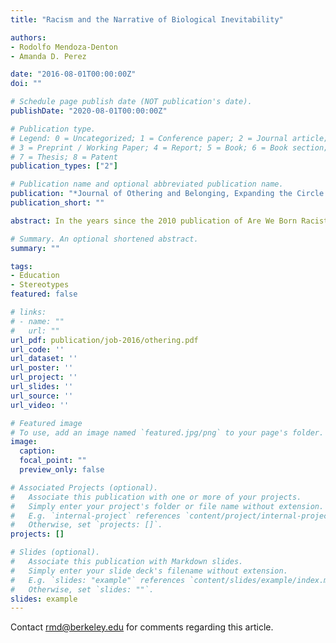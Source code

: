 ```yaml
---
title: "Racism and the Narrative of Biological Inevitability"

authors:
- Rodolfo Mendoza-Denton
- Amanda D. Perez

date: "2016-08-01T00:00:00Z"
doi: ""

# Schedule page publish date (NOT publication's date).
publishDate: "2020-08-01T00:00:00Z"

# Publication type.
# Legend: 0 = Uncategorized; 1 = Conference paper; 2 = Journal article;
# 3 = Preprint / Working Paper; 4 = Report; 5 = Book; 6 = Book section;
# 7 = Thesis; 8 = Patent
publication_types: ["2"]

# Publication name and optional abbreviated publication name.
publication: "*Journal of Othering and Belonging, Expanding the Circle of Concern, 1*"
publication_short: ""

abstract: In the years since the 2010 publication of Are We Born Racist? New Insights from Neuroscience and Positive Psychology, coedited by Mendoza-Denton, the notion of implicit bias-the automatic yet measurable associations that people have about others, and the behaviors that these associations unconsciously influence-has slowly gained traction to inform our understanding of modern racism. The fact that implicit bias occurs outside of our awareness but affects explicit behaviors, from pulling the trigger of a weapon to judging a resume to disciplining young children, can be highly threatening to people's self-concept. This is particularly true among people who consider themselves egalitarian. It triggers very personal questions about who one really is Does my having implicit bias invalidate my egalitarianism? Will other people think of me as racist? Am I, at a deep and unconscious level, immutably racist? New findings in neuroscience suggest that the answer might well be no.

# Summary. An optional shortened abstract.
summary: ""

tags:
- Education
- Stereotypes
featured: false

# links:
# - name: ""
#   url: ""
url_pdf: publication/job-2016/othering.pdf
url_code: ''
url_dataset: ''
url_poster: ''
url_project: ''
url_slides: ''
url_source: ''
url_video: ''

# Featured image
# To use, add an image named `featured.jpg/png` to your page's folder. 
image: 
  caption: 
  focal_point: ""
  preview_only: false

# Associated Projects (optional).
#   Associate this publication with one or more of your projects.
#   Simply enter your project's folder or file name without extension.
#   E.g. `internal-project` references `content/project/internal-project/index.md`.
#   Otherwise, set `projects: []`.
projects: []

# Slides (optional).
#   Associate this publication with Markdown slides.
#   Simply enter your slide deck's filename without extension.
#   E.g. `slides: "example"` references `content/slides/example/index.md`.
#   Otherwise, set `slides: ""`.
slides: example
---
```


Contact rmd@berkeley.edu for comments regarding this article.
